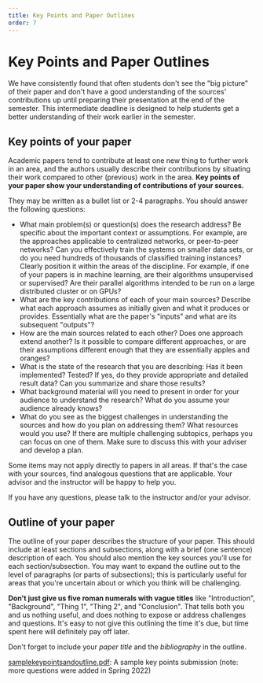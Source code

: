 ```yaml
---
title: Key Points and Paper Outlines
order: 7
---
```


# Key Points and Paper Outlines

We have consistently found that often students don't see the "big picture" of their paper and don't have a good understanding of the sources' contributions up until preparing their presentation at the end of the semester. This intermediate deadline is designed to help students get a better understanding of their work earlier in the semester.

## Key points of your paper

Academic papers tend to contribute at least one new thing to further work in an area, and the authors usually describe 
their contributions by situating their work compared to other (previous) work in the area. 
**Key points of your paper show your understanding of contributions of your sources.**

They may be written as a bullet list or 2-4 paragraphs. You should answer the following questions:

- What main problem(s) or question(s) does the research address?
    Be specific about the important context or assumptions. For example, are the approaches applicable to centralized networks, or peer-to-peer networks? Can you effectively train the systems on smaller data sets, or do you need hundreds of thousands of classified training instances?
    Clearly position it within the areas of the discipline. For example, if one of your papers is in machine learning, are their algorithms unsupervised or supervised? Are their parallel algorithms intended to be run on a large distributed cluster or on GPUs? 
- What are the key contributions of each of your main sources? Describe what each approach assumes as initially given and what it produces or provides. Essentially what are the paper's "inputs" and what are its subsequent "outputs"?
- How are the main sources related to each other? Does one approach extend another? Is it possible to compare different approaches, or are their assumptions different enough that they are essentially apples and oranges?
- What is the state of the research that you are describing: Has it been implemented? Tested? If yes, do they provide appropriate and detailed result data? Can you summarize and share those results?
- What background material will you need to present in order for your audience to understand the research? What do you assume your audience already knows? 
- What do you see as the biggest challenges in understanding the sources and how do you plan on addressing them? What resources would you use? If there are multiple challenging subtopics, perhaps you can focus on one of them. Make sure to discuss this with your adviser and develop a plan. 

Some items may not apply directly to papers in all areas. If that's the case with your sources, find analogous questions that are applicable. Your advisor and the instructor will be happy to help you.

If you have any questions, please talk to the instructor and/or your advisor.

## Outline of your paper

The outline of your paper describes the structure of your paper. This should include at least sections and subsections, along with a brief (one sentence) description of each. You should also mention the key sources you'll use for each section/subsection. You may want to expand the outline out to the level of paragraphs (or parts of subsections); this is particularly useful for areas that you're uncertain about or which you think will be challenging.

**Don't just give us five roman numerals with vague titles** like "Introduction", "Background", "Thing 1", "Thing 2", and "Conclusion".
That tells both you and us nothing useful, and does nothing to expose or address challenges and questions. 
It's easy to not give this outlining the time it's due, but time spent here will definitely pay off later.

Don't forget to include your *paper title* and the *bibliography* in the outline.

[samplekeypointsandoutline.pdf](samplekeypointsandoutline.pdf): A sample key points submission (note: more questions were added in Spring 2022)
